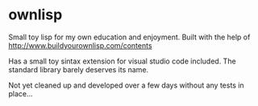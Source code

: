 # ownlisp

Small toy lisp for my own education and enjoyment.
Built with the help of http://www.buildyourownlisp.com/contents

Has a small toy sintax extension for visual studio code included.
The standard library barely deserves its name.

Not yet cleaned up and developed over a few days without any tests in place...
